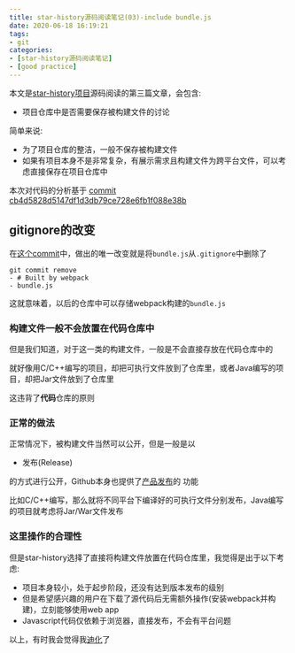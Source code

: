 ```yaml
---
title: star-history源码阅读笔记(03)-include bundle.js
date: 2020-06-18 16:19:21
tags:
- git
categories:
- [star-history源码阅读笔记]
- [good practice]
---
```


本文是[star-history项目](https://github.com/timqian/star-history)源码阅读的第三篇文章，会包含:

- 项目仓库中是否需要保存被构建文件的讨论

简单来说:

- 为了项目仓库的整洁，一般不保存被构建文件
- 如果有项目本身不是非常复杂，有展示需求且构建文件为跨平台文件，可以考虑直接保存在项目仓库中

本次对代码的分析基于 [commit cb4d5828d5147df1d3db79ce728e6fb1f088e38b](https://github.com/timqian/star-history/commit/cb4d5828d5147df1d3db79ce728e6fb1f088e38b)

<!-- more -->

## gitignore的改变

在[这个commit](https://github.com/timqian/star-history/commit/cb4d5828d5147df1d3db79ce728e6fb1f088e38b)中，做出的唯一改变就是将`bundle.js`从`.gitignore`中删除了

```text
git commit remove
- # Built by webpack
- bundle.js
```

这就意味着，以后的仓库中可以存储webpack构建的`bundle.js`

### 构建文件一般不会放置在代码仓库中

但是我们知道，对于这一类的构建文件，一般是不会直接存放在代码仓库中的

就好像用C/C++编写的项目，却把可执行文件放到了仓库里，或者Java编写的项目，却把Jar文件放到了仓库里

这违背了**代码**仓库的原则

### 正常的做法

正常情况下，被构建文件当然可以公开，但是一般是以

- 发布(Release)

的方式进行公开，Github本身也提供了[产品发布](https://help.github.com/en/enterprise/2.13/user/articles/creating-releases)的
功能

比如C/C++编写，那么就将不同平台下编译好的可执行文件分别发布，Java编写的项目就考虑将Jar/War文件发布

### 这里操作的合理性

但是star-history选择了直接将构建文件放置在代码仓库里，我觉得是出于以下考虑:

- 项目本身较小，处于起步阶段，还没有达到版本发布的级别
- 但是希望感兴趣的用户在下载了源代码后无需额外操作(安装webpack并构建)，立刻能够使用web app
- Javascript代码仅依赖于浏览器，直接发布，不会有平台问题

以上，有时我会觉得我[迪化](https://zh.moegirl.org/zh-hans/%E5%A4%A7%E5%B8%88%E6%95%88%E5%BA%94)了
